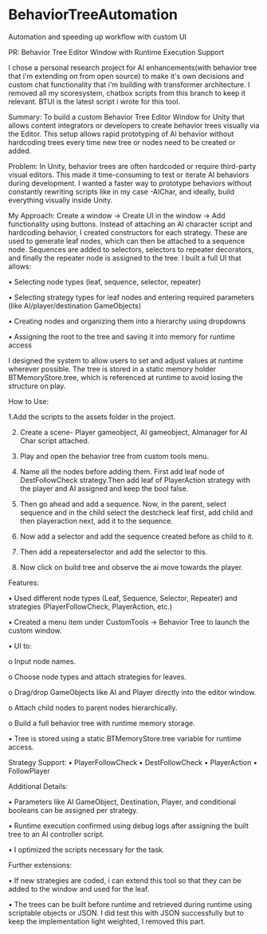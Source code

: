 # BehaviorTreeAutomation
Automation and speeding up workflow with custom UI

PR: Behavior Tree Editor Window with Runtime Execution Support

I chose a personal research project for AI enhancements(with behavior tree that i'm extending on from open source) to make it's own decisions and custom chat functionality that i'm building with transformer architecture. I removed all my scoresystem, chatbox scripts from this branch to keep it relevant. BTUI is the latest script i wrote for this tool.

Summary: To build a custom Behavior Tree Editor Window for Unity that allows content integrators or developers to create behavior trees visually via the Editor. This setup allows rapid prototyping of AI behavior without hardcoding trees every time new tree or nodes need to be created or added.

Problem: In Unity, behavior trees are often hardcoded or require third-party visual editors. This made it time-consuming to test or iterate AI behaviors during development. I wanted a faster way to prototype behaviors without constantly rewriting scripts like in my case -AIChar, and ideally, build everything visually inside Unity.

My Approach: Create a window → Create UI in the window → Add functionality using buttons. Instead of attaching an AI character script and hardcoding behavior, I created constructors for each strategy. These are used to generate leaf nodes, which can then be attached to a sequence node. Sequences are added to selectors, selectors to repeater decorators, and finally the repeater node is assigned to the tree. I built a full UI that allows:

• Selecting node types (leaf, sequence, selector, repeater)

• Selecting strategy types for leaf nodes and entering required parameters (like AI/player/destination GameObjects)

• Creating nodes and organizing them into a hierarchy using dropdowns

• Assigning the root to the tree and saving it into memory for runtime access

I designed the system to allow users to set and adjust values at runtime wherever possible. The tree is stored in a static memory holder BTMemoryStore.tree, which is referenced at runtime to avoid losing the structure on play.

How to Use:

  1.Add the scripts to the assets folder in the project.

2. Create a scene- Player gameobject, AI gameobject, AImanager for AI Char script attached.

3. Play and open the behavior tree from custom tools menu.

4. Name all the nodes before adding them. First add leaf node of DestFollowCheck strategy.Then add leaf of PlayerAction strategy with the player and AI assigned and keep the bool false.

5. Then go ahead and add a sequence. Now, in the parent, select sequence and in the child select the destcheck leaf first, add child and then playeraction next, add it to the sequence.

6. Now add a selector and add the sequence created before as child to it.

7. Then add a repeaterselector and add the selector to this.

8. Now click on build tree and observe the ai move towards the player. 


Features: 

• Used different node types (Leaf, Sequence, Selector, Repeater) and strategies (PlayerFollowCheck, PlayerAction, etc.)

• Created a menu item under CustomTools -> Behavior Tree to launch the custom window.

• UI to:

o Input node names.

o Choose node types and attach strategies for leaves.

o Drag/drop GameObjects like AI and Player directly into the editor window.

o Attach child nodes to parent nodes hierarchically.

o Build a full behavior tree with runtime memory storage.

• Tree is stored using a static BTMemoryStore.tree variable for runtime access.

Strategy Support: • PlayerFollowCheck • DestFollowCheck • PlayerAction • FollowPlayer

Additional Details:

• Parameters like AI GameObject, Destination, Player, and conditional booleans can be assigned per strategy.

• Runtime execution confirmed using debug logs after assigning the built tree to an AI controller script.

• I optimized the scripts necessary for the task.

Further extensions:

• If new strategies are coded, i can extend this tool so that they can be added to the window and used for the leaf.

• The trees can be built before runtime and retrieved during runtime using scriptable objects or JSON. I did test this with JSON successfully but to keep the implementation light weighted, I removed this part. 
